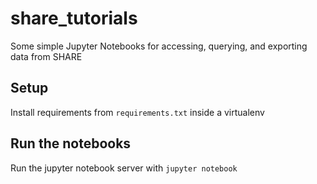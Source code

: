 # share_tutorials
Some simple Jupyter Notebooks for accessing, querying, and exporting data from SHARE

## Setup
Install requirements from ```requirements.txt``` inside a virtualenv

## Run the notebooks
Run the jupyter notebook server with ```jupyter notebook```

